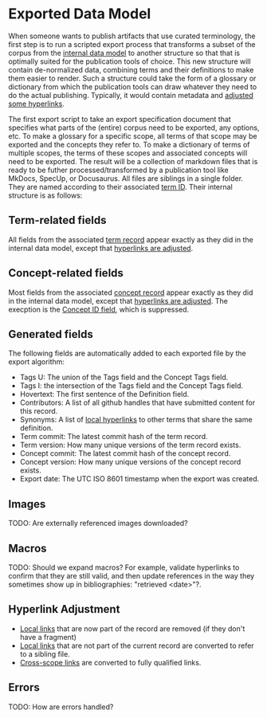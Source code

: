 # Exported Data Model

When someone wants to publish artifacts that use curated terminology, the first step is to run a scripted export process that transforms a subset of the corpus from the [internal data model](internal-data-model.md) to another structure so that that is optimally suited for the publication tools of choice. This new structure will contain de-normalized data, combining terms and their definitions to make them easier to render. Such a structure could take the form of a glossary or dictionary from which the publication tools can draw whatever they need to do the actual publishing. Typically, it would contain metadata and [adjusted some hyperlinks](#hyperlink-adjustment).

The first export script to take an export specification document that specifies what parts of the (entire) corpus need to be exported, any options, etc. To make a glossary for a specific scope, all terms of that scope may be exported and the concepts they refer to. To make a dictionary of terms of multiple scopes, the terms of these scopes and associated concepts will need to be exported. The result will be a collection of markdown files that is ready to be futher processed/transformed by a publication tool like MkDocs, SpecUp, or Docusaurus. All files are siblings in a single folder. They are named according to their associated [term ID](term-record.md#naming). Their internal structure is as follows:

## Term-related fields

All fields from the associated [term record](term-record.md) appear exactly as they did in the internal data model, except that [hyperlinks are adjusted](#hyperlink-adjustment).

## Concept-related fields

Most fields from the associated [concept record](concept-record.md) appear exactly as they did in the internal data model, except that [hyperlinks are adjusted](#hyperlink-adjustment). The execption is the [Concept ID field](concept-record.md#concept-id), which is suppressed.

## Generated fields

The following fields are automatically added to each exported file by the export algorithm:

* Tags U: The union of the Tags field and the Concept Tags field.
* Tags I: the intersection of the Tags field and the Concept Tags field.
* Hovertext: The first sentence of the Definition field.
* Contributors: A list of all github handles that have submitted content for this record.
* Synonyms: A list of [local hyperlinks](hyperlinks.md#local-links) to other terms that share the same definition.
* Term commit: The latest commit hash of the term record.
* Term version: How many unique versions of the term record exists.
* Concept commit: The latest commit hash of the concept record.
* Concept version: How many unique versions of the concept record exists.
* Export date: The UTC ISO 8601 timestamp when the export was created.

## Images
TODO: Are externally referenced images downloaded?

## Macros
TODO: Should we expand macros? For example, validate hyperlinks to confirm that they are still valid, and then update references in the way they sometimes show up in bibliographies: "retrieved &lt;date&gt;"?.

## Hyperlink Adjustment
* [Local links](hyperlinks.md#local-links) that are now part of the record are removed (if they don't have a fragment)
* [Local links](hyperlinks.md#local-links) that are not part of the current record are converted to refer to a sibling file.
* [Cross-scope links](hyperlinks.md#cross-scope-links) are converted to fully qualified links.

## Errors
TODO: How are errors handled?
